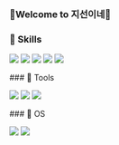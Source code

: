 
### 🌈Welcome to 지선이네🌈

### 💪 Skills
<p>
  <img src="https://img.shields.io/badge/C/C++-61DAFB?style=flat-square"/>
  <img src="https://img.shields.io/badge/React-61DAFB?style=flat-square"/>
  <img src="https://img.shields.io/badge/HTML-61DAFB?style=flat-square"/>
  <img src="https://img.shields.io/badge/CSS-61DAFB?style=flat-square"/>
  <img src="https://img.shields.io/badge/JAVASCRIPT-61DAFB?style=flat-square"/>
  
</p>
### 💪 Tools
<p>
   <img src="https://img.shields.io/badge/Matlab-61DAFB?style=flat-square"/>
   <img src="https://img.shields.io/badge/Visual Studio Code-61DAFB?style=flat-square"/>
   <img src="https://img.shields.io/badge/Visual Studio-61DAFB?style=flat-square"/>
</p>
### 💪 OS

<p>
   <img src="https://img.shields.io/badge/Window Studio Code-61DAFB?style=flat-square"/>
   <img src="https://img.shields.io/badge/Linux-61DAFB?style=flat-square"/>
</p>

